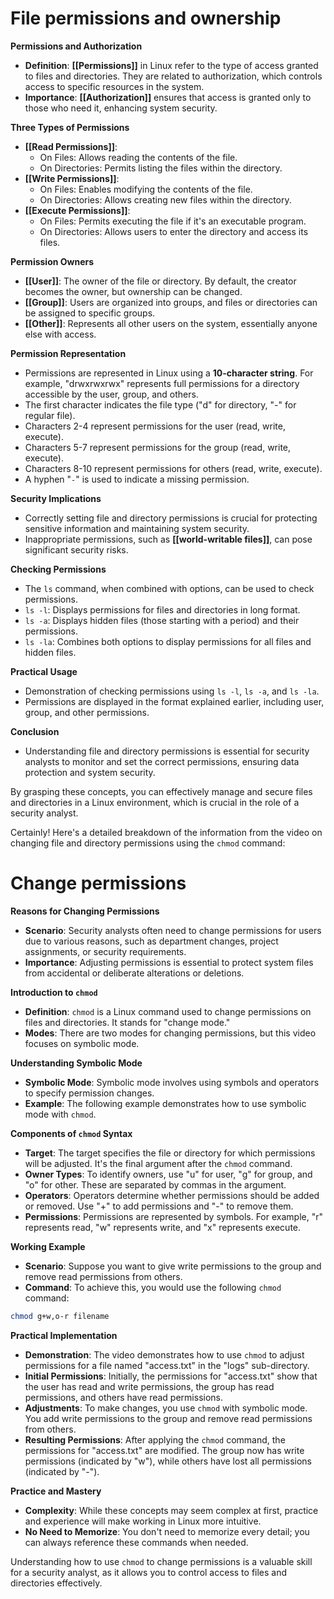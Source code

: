 # File permissions and ownership

**Permissions and Authorization**
- **Definition**: **[[Permissions]]** in Linux refer to the type of access granted to files and directories. They are related to authorization, which controls access to specific resources in the system.
- **Importance**: **[[Authorization]]** ensures that access is granted only to those who need it, enhancing system security.

**Three Types of Permissions**
- **[[Read Permissions]]**:
  - On Files: Allows reading the contents of the file.
  - On Directories: Permits listing the files within the directory.
- **[[Write Permissions]]**:
  - On Files: Enables modifying the contents of the file.
  - On Directories: Allows creating new files within the directory.
- **[[Execute Permissions]]**:
  - On Files: Permits executing the file if it's an executable program.
  - On Directories: Allows users to enter the directory and access its files.

**Permission Owners**
- **[[User]]**: The owner of the file or directory. By default, the creator becomes the owner, but ownership can be changed.
- **[[Group]]**: Users are organized into groups, and files or directories can be assigned to specific groups.
- **[[Other]]**: Represents all other users on the system, essentially anyone else with access.

**Permission Representation**
- Permissions are represented in Linux using a **10-character string**. For example, "drwxrwxrwx" represents full permissions for a directory accessible by the user, group, and others.
- The first character indicates the file type ("d" for directory, "-" for regular file).
- Characters 2-4 represent permissions for the user (read, write, execute).
- Characters 5-7 represent permissions for the group (read, write, execute).
- Characters 8-10 represent permissions for others (read, write, execute).
- A hyphen "`-`" is used to indicate a missing permission.

**Security Implications**
- Correctly setting file and directory permissions is crucial for protecting sensitive information and maintaining system security.
- Inappropriate permissions, such as **[[world-writable files]]**, can pose significant security risks.

**Checking Permissions**
- The `ls` command, when combined with options, can be used to check permissions.
- `ls -l`: Displays permissions for files and directories in long format.
- `ls -a`: Displays hidden files (those starting with a period) and their permissions.
- `ls -la`: Combines both options to display permissions for all files and hidden files.

**Practical Usage**
- Demonstration of checking permissions using `ls -l`, `ls -a`, and `ls -la`.
- Permissions are displayed in the format explained earlier, including user, group, and other permissions.

**Conclusion**
- Understanding file and directory permissions is essential for security analysts to monitor and set the correct permissions, ensuring data protection and system security.

By grasping these concepts, you can effectively manage and secure files and directories in a Linux environment, which is crucial in the role of a security analyst.

Certainly! Here's a detailed breakdown of the information from the video on changing file and directory permissions using the `chmod` command:

# Change permissions

**Reasons for Changing Permissions**
- **Scenario**: Security analysts often need to change permissions for users due to various reasons, such as department changes, project assignments, or security requirements.
- **Importance**: Adjusting permissions is essential to protect system files from accidental or deliberate alterations or deletions.

**Introduction to `chmod`**
- **Definition**: `chmod` is a Linux command used to change permissions on files and directories. It stands for "change mode."
- **Modes**: There are two modes for changing permissions, but this video focuses on symbolic mode.

**Understanding Symbolic Mode**
- **Symbolic Mode**: Symbolic mode involves using symbols and operators to specify permission changes.
- **Example**: The following example demonstrates how to use symbolic mode with `chmod`.

**Components of `chmod` Syntax**
- **Target**: The target specifies the file or directory for which permissions will be adjusted. It's the final argument after the `chmod` command.
- **Owner Types**: To identify owners, use "u" for user, "g" for group, and "o" for other. These are separated by commas in the argument.
- **Operators**: Operators determine whether permissions should be added or removed. Use "+" to add permissions and "-" to remove them.
- **Permissions**: Permissions are represented by symbols. For example, "r" represents read, "w" represents write, and "x" represents execute.

**Working Example**
- **Scenario**: Suppose you want to give write permissions to the group and remove read permissions from others.
- **Command**: To achieve this, you would use the following `chmod` command:

```bash
chmod g+w,o-r filename
```

**Practical Implementation**
- **Demonstration**: The video demonstrates how to use `chmod` to adjust permissions for a file named "access.txt" in the "logs" sub-directory.
- **Initial Permissions**: Initially, the permissions for "access.txt" show that the user has read and write permissions, the group has read permissions, and others have read permissions.
- **Adjustments**: To make changes, you use `chmod` with symbolic mode. You add write permissions to the group and remove read permissions from others.
- **Resulting Permissions**: After applying the `chmod` command, the permissions for "access.txt" are modified. The group now has write permissions (indicated by "w"), while others have lost all permissions (indicated by "-").

**Practice and Mastery**
- **Complexity**: While these concepts may seem complex at first, practice and experience will make working in Linux more intuitive.
- **No Need to Memorize**: You don't need to memorize every detail; you can always reference these commands when needed.

Understanding how to use `chmod` to change permissions is a valuable skill for a security analyst, as it allows you to control access to files and directories effectively.